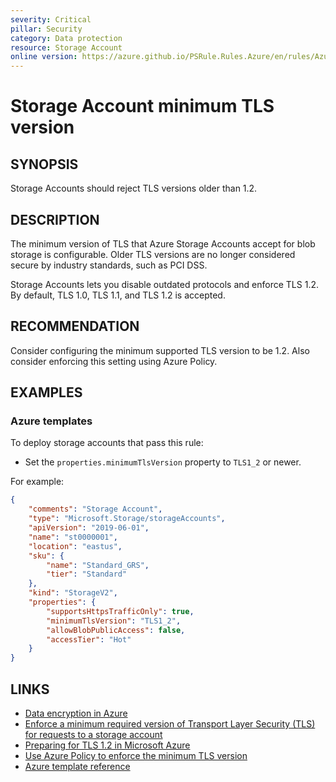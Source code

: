 ```yaml
---
severity: Critical
pillar: Security
category: Data protection
resource: Storage Account
online version: https://azure.github.io/PSRule.Rules.Azure/en/rules/Azure.Storage.MinTLS/
---
```


# Storage Account minimum TLS version

## SYNOPSIS

Storage Accounts should reject TLS versions older than 1.2.

## DESCRIPTION

The minimum version of TLS that Azure Storage Accounts accept for blob storage is configurable.
Older TLS versions are no longer considered secure by industry standards, such as PCI DSS.

Storage Accounts lets you disable outdated protocols and enforce TLS 1.2.
By default, TLS 1.0, TLS 1.1, and TLS 1.2 is accepted.

## RECOMMENDATION

Consider configuring the minimum supported TLS version to be 1.2.
Also consider enforcing this setting using Azure Policy.

## EXAMPLES

### Azure templates

To deploy storage accounts that pass this rule:

- Set the `properties.minimumTlsVersion` property to `TLS1_2` or newer.

For example:

```json
{
    "comments": "Storage Account",
    "type": "Microsoft.Storage/storageAccounts",
    "apiVersion": "2019-06-01",
    "name": "st0000001",
    "location": "eastus",
    "sku": {
        "name": "Standard_GRS",
        "tier": "Standard"
    },
    "kind": "StorageV2",
    "properties": {
        "supportsHttpsTrafficOnly": true,
        "minimumTlsVersion": "TLS1_2",
        "allowBlobPublicAccess": false,
        "accessTier": "Hot"
    }
}
```

## LINKS

- [Data encryption in Azure](https://docs.microsoft.com/azure/architecture/framework/security/design-storage-encryption#data-in-transit)
- [Enforce a minimum required version of Transport Layer Security (TLS) for requests to a storage account](https://docs.microsoft.com/azure/storage/common/transport-layer-security-configure-minimum-version)
- [Preparing for TLS 1.2 in Microsoft Azure](https://azure.microsoft.com/updates/azuretls12/)
- [Use Azure Policy to enforce the minimum TLS version](https://docs.microsoft.com/azure/storage/common/transport-layer-security-configure-minimum-version#use-azure-policy-to-enforce-the-minimum-tls-version)
- [Azure template reference](https://docs.microsoft.com/azure/templates/microsoft.storage/storageaccounts#StorageAccountPropertiesCreateParameters)
